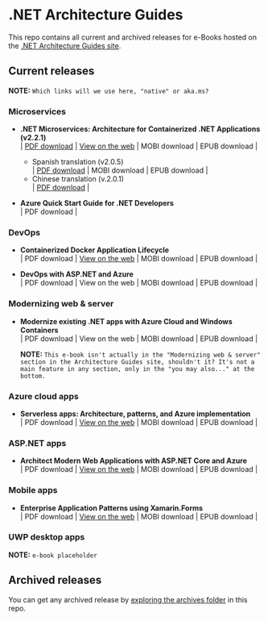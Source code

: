 # .NET Architecture Guides

This repo contains all current and archived releases for e-Books hosted on the [.NET Architecture Guides site](https://dotnet.microsoft.com/learn/dotnet/architecture-guides).

## Current releases

**NOTE:** `Which links will we use here, "native" or aka.ms?`

### Microservices

- **.NET Microservices: Architecture for Containerized .NET Applications (v2.2.1)** \
  | [PDF download](current/microservices/NET-Microservices-Architecture-for-Containerized-NET-Applications-(Microsoft-eBook).pdf) | [View on the web](https://docs.microsoft.com/dotnet/architecture/microservices/index) | MOBI download | EPUB download |
  - Spanish translation (v2.0.5) \
    | [PDF download](current/microservices/es/Microservicios-NET-Arquitectura-para-aplicaciones-NET-Contenerizadas-(Microsoft-eBook)-es-ES.pdf) | MOBI download | EPUB download |
  - Chinese translation (v.2.0.1) \
    | [PDF download](current/microservices/cn/NET-Microservices-Architecture-for-Containerized-NET-Applications-(Microsoft-eBook)-zh-CN.pdf) |

- **Azure Quick Start Guide for .NET Developers** \
  | PDF download |

### DevOps

- **Containerized Docker Application Lifecycle** \
  | PDF download | [View on the web](https://docs.microsoft.com/dotnet/architecture/containerized-lifecycle/index) | MOBI download | EPUB download |

- **DevOps with ASP.NET and Azure** \
  | PDF download | View on the web | MOBI download | EPUB download |

### Modernizing web & server

- **Modernize existing .NET apps with Azure Cloud and Windows Containers** \
  | PDF download | View on the web | MOBI download | EPUB download |

  **NOTE:** `This e-book isn't actually in the "Modernizing web & server" section in the Architecture Guides site, shouldn't it? It's not a main feature in any section, only in the "you may also..." at the bottom.`

### Azure cloud apps

- **Serverless apps: Architecture, patterns, and Azure implementation** \
  | PDF download | [View on the web](https://docs.microsoft.com/dotnet/architecture/serverless/index) | MOBI download | EPUB download |

### ASP.NET apps

- **Architect Modern Web Applications with ASP.NET Core and Azure** \
  | PDF download | [View on the web](https://docs.microsoft.com/dotnet/architecture/modern-web-apps-azure/index) | MOBI download | EPUB download |

### Mobile apps

- **Enterprise Application Patterns using Xamarin.Forms** \
  | PDF download | [View on the web](https://docs.microsoft.com/xamarin/xamarin-forms/enterprise-application-patterns/) | MOBI download | EPUB download |

### UWP desktop apps

**NOTE:** `e-book placeholder`

## Archived releases

You can get any archived release by [exploring the archives folder](archives) in this repo.
